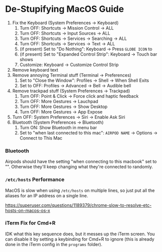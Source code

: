 # De-Stupifying MacOS Guide

1. Fix the Keyboard (System Preferences -> Keyboard)
   1. Turn OFF: Shortcuts -> Mission Control -> ALL
   1. Turn OFF: Shortcuts -> Input Sources -> ALL
   1. Turn OFF: Shortcuts -> Services -> Searching -> ALL
   1. Turn OFF: Shortcuts -> Services -> Text -> ALL
   1. (if present) Set to "Do Nothing": Keyboard -> Press `GLOBE ICON` to
   1. (if present) Set to "Expanded Control Strip": Keyboard -> Touch bar shows
   1. Customize: Keyboard -> Customize Control Strip
2. Remove keyboard text
2. Remove annoying Terminal stuff (Terminal -> Preferences)
   1. Set to "Close the Window": Profiles -> Shell -> When Shell Exits
   1. Set to OFF: Profiles -> Advanced -> Bell -> Audible bell
3. Remove trackpad stuff (System Preferences -> Trackpad)
   1. Turn OFF: Point & Click -> Force click and haptic feedback
   1. Turn OFF: More Gestures -> Lauchpad
   1. Turn OFF: More Gestures -> Show Desktop
   1. Turn OFF: More Gestures -> App Expose
4. Turn OFF: System Preferences -> Siri -> Enable Ask Siri
5. Bluetooth (System Preferences -> Bluetooth)
   1. Turn ON: Show Bluetooth in menu bar
   1. Set to "when last connected to this mac": `AIRPOD NAME` -> Options ->
      Connect to This Mac

### Bluetooth
Airpods should have the setting "when connecting to this macbook" set to "".
Otherwise they'll keep changing what they're connected to randomly.

### `/etc/hosts` Performance
MacOS is slow when using `/etc/hosts` on multiple lines, so just put all the aliases
for an IP address on a single line.

https://superuser.com/questions/1189379/chrome-slow-to-resolve-etc-hosts-on-macos-os-x

### iTerm Fix for Cmd+R
IDK what this key sequence does, but it messes up the iTerm screen. You can disable
it by setting a keybinding for Cmd+R to ignore (this is already done in the iTerm
config in the `programs` folder).
